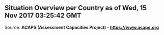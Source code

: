## Situation Overview per Country as of Wed, 15 Nov 2017 03:25:42 GMT

Source: **ACAPS (Assessment Capacities Project) - https://www.acaps.org**